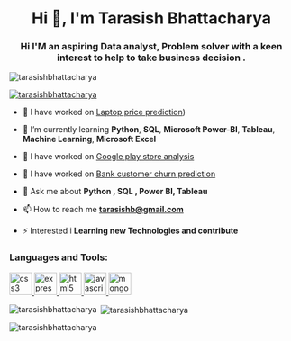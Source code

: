 <h1 align="center">Hi 👋, I'm Tarasish Bhattacharya</h1>
<h3 align="center">Hi I'M an aspiring Data analyst, Problem solver with a keen interest to help to take business decision .</h3>

<p align="left"> <img src="https://komarev.com/ghpvc/?username=tarasishbhattacharya&label=Profile%20views&color=0e75b6&style=flat" alt="tarasishbhattacharya" /> </p>

<p align="left"> <a href="https://github.com/ryo-ma/github-profile-trophy"><img src="https://github-profile-trophy.vercel.app/?username=tarasishbhattacharya" alt="tarasishbhattacharya" /></a> </p>

- 🔭 I have worked on [Laptop price prediction](https://github.com/Tarasishbhattacharya/Laptop_price))

- 🌱 I’m currently learning **Python**,  **SQL**, **Microsoft Power-BI**, **Tableau**, **Machine Learning**, **Microsoft Excel**

- 👯 I have worked on [Google play store analysis](https://github.com/Tarasishbhattacharya/Google_play_store)

- 🤝 I have worked on [Bank customer churn prediction](https://github.com/Tarasishbhattacharya/bank_customers_churn)

- 💬 Ask me about **Python , SQL , Power BI, Tableau**

- 📫 How to reach me **tarasishb@gmail.com**

- ⚡ Interested i **Learning new Technologies and contribute**

<!-- <h3 align="left">Connect with me:</h3> -->


<h3 align="left">Languages and Tools:</h3>
<p align="left"> <a href="https://www.w3schools.com/css/" target="_blank" rel="noreferrer"> <img src="https://upload.wikimedia.org/wikipedia/commons/thumb/c/c3/Python-logo-notext.svg/1869px-Python-logo-notext.svg.png" alt="css3" width="40" height="40"/> </a> <a href="https://expressjs.com" target="_blank" rel="noreferrer"> <img src="https://image.shutterstock.com/image-photo/image-260nw-684826648.jpg" alt="express" width="40" height="40"/> </a> <a href="https://www.w3.org/html/" target="_blank" rel="noreferrer"> <img src="https://seekvectorlogo.com/wp-content/uploads/2022/02/power-bi-vector-logo-2022.png" alt="html5" width="40" height="40"/> </a> <a href="https://developer.mozilla.org/en-US/docs/Web/JavaScript" target="_blank" rel="noreferrer"> <img src="https://logos-world.net/wp-content/uploads/2021/10/Tableau-Emblem.png" alt="javascript" width="40" height="40"/> </a> <a href="https://www.mongodb.com/" target="_blank" rel="noreferrer"> <img src="https://download.logo.wine/logo/Microsoft_Excel/Microsoft_Excel-Logo.wine.png" alt="mongodb" width="40" height="40"/> </a>  </p>

<p><img align="left" src="https://github-readme-stats.vercel.app/api/top-langs?username=tarasishbhattacharya&show_icons=true&locale=en&layout=compact" alt="tarasishbhattacharya" /></p>

<p>&nbsp;<img align="center" src="https://github-readme-stats.vercel.app/api?username=tarasishbhattacharya&show_icons=true&locale=en" alt="tarasishbhattacharya" /></p>

<p><img align="center" src="https://github-readme-streak-stats.herokuapp.com/?user=tarasishbhattacharya&" alt="tarasishbhattacharya" /></p>

